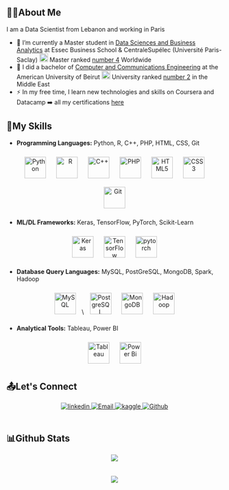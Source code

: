## :woman_technologist:About Me
I am a Data Scientist from Lebanon and working in Paris

- 🌱 I’m currently a Master student in [Data Sciences and Business Analytics](https://www.linkedin.com/school/essec-centralesupelec-master-data-sciences-business-analytics/?originalSubdomain=fr) at Essec Business School & CentraleSupélec (Université Paris-Saclay) <img src="https://gist.githubusercontent.com/armollica/2d03767d66218066680493b1f16cb21f/raw/b997d659e38095891d4dce2f0b16690d309bf004/platinum-3.png" width="20"> Master ranked [number 4](https://www.topuniversities.com/university-rankings/business-masters-rankings/business-analytics/2023) Worldwide
- 📜 I did a bachelor of [Computer and Communications Engineering](https://www.aub.edu.lb/msfea/ece/CCE-BE/Pages/default.aspx) at the American University of Beirut <img src="https://gist.githubusercontent.com/armollica/2d03767d66218066680493b1f16cb21f/raw/b997d659e38095891d4dce2f0b16690d309bf004/platinum-3.png" width="20"> University ranked [number 2](https://www.topuniversities.com/university-rankings-articles/arab-region-university-rankings/top-universities-arab-region-2021) in the Middle East
- :zap: In my free time, I learn new technologies and skills on Coursera and Datacamp :arrow_right: all my certifications [here](https://www.linkedin.com/in/yasminahobeika/details/certifications/)

## :open_file_folder:My Skills
- **Programming Languages:** Python, R, C++, PHP, HTML, CSS, Git
<div align="center">
<img style="margin: 10px" src="https://profilinator.rishav.dev/skills-assets/python-original.svg" alt="Python" height="50" />
<img style="margin: 10px" src="https://profilinator.rishav.dev/skills-assets/r.svg" alt="R" height="50" /> 
<img style="margin: 10px" src="https://profilinator.rishav.dev/skills-assets/cplusplus-original.svg" alt="C++" height="50" />
<img style="margin: 10px" src="https://profilinator.rishav.dev/skills-assets/php-original.svg" alt="PHP" height="50" /> 
<img style="margin: 10px" src="https://profilinator.rishav.dev/skills-assets/html5-original-wordmark.svg" alt="HTML5" height="50" />
<img style="margin: 10px" src="https://profilinator.rishav.dev/skills-assets/css3-original-wordmark.svg" alt="CSS3" height="50" />
<img style="margin: 10px" src="https://profilinator.rishav.dev/skills-assets/git-scm-icon.svg" alt="Git" height="50" />
</div>

- **ML/DL Frameworks:** Keras, TensorFlow, PyTorch, Scikit-Learn
<div align="center">
<img style="margin: 10px" src="https://profilinator.rishav.dev/skills-assets/keras.png" alt="Keras" height="50" />
<img style="margin: 10px" src="https://profilinator.rishav.dev/skills-assets/tensorflow-icon.svg" alt="TensorFlow" height="50" />
<img style="margin: 10px" src="https://profilinator.rishav.dev/skills-assets/pytorch-icon.svg" alt="pytorch" height="50" />
</div>

- **Database Query Languages:** MySQL, PostGreSQL, MongoDB, Spark, Hadoop
<div align="center">
<img style="margin: 10px" src="https://profilinator.rishav.dev/skills-assets/mysql-original-wordmark.svg" alt="MySQL" height="50" /> \
<img style="margin: 10px" src="https://profilinator.rishav.dev/skills-assets/postgresql-original-wordmark.svg" alt="PostgreSQL" height="50" />
<img style="margin: 10px" src="https://profilinator.rishav.dev/skills-assets/mongodb-original-wordmark.svg" alt="MongoDB" height="50" /> 
<img style="margin: 10px" src="https://profilinator.rishav.dev/skills-assets/apache_hadoop-icon.svg" alt="Hadoop" height="50" />
</div>

- **Analytical Tools:** Tableau, Power BI
<div align="center">
<img style="margin: 10px" src="https://profilinator.rishav.dev/skills-assets/tableau.svg" alt="Tableau" height="50" />
<img style="margin: 10px" src="https://profilinator.rishav.dev/skills-assets/powerbi.png" alt="Power Bi" height="50" />
</div>

## :outbox_tray:Let's Connect
<div align="center">
  <a href="https://linkedin.com/in/yasminahobeika" target="_blank">
<img src=https://img.shields.io/badge/linkedin-%231E77B5.svg?&style=for-the-badge&logo=linkedin&logoColor=white alt=linkedin style="margin-bottom: 5px;" />
</a>
  <a href="mailto:yasminahobeika@hotmail.com" target="_blank">
    <img alt="Email" src="https://img.shields.io/static/v1?label=Mail&message=yasminahobeika@hotmail.com&style=for-the-badge&color=red&logo=gmail&cacheSeconds=3600&link=mailto:yasminahobeika@hotmail.com" />
  </a>
 <a href="https://www.kaggle.com/yasminahobeika" target="_blank">
<img src=https://img.shields.io/badge/kaggle-%2344BAE8.svg?&style=for-the-badge&logo=kaggle&logoColor=white alt=kaggle style="margin-bottom: 5px;" />
</a>  
  <a href="https://github.com/yasminahobeika" target="_blank">
    <img alt="Github" src="https://img.shields.io/static/v1?label=GitHub&message=yasminahobeika&style=for-the-badge&color=black&logo=github&cacheSeconds=3600&link=https://github.com/yasminahobeika" />
  </a>
</div>

<br/>  


## :bar_chart:Github Stats  
<div align="center"><img src="https://github-readme-stats.vercel.app/api?username=yasminahobeika&show_icons=true&count_private=true&hide_border=true" align="center" /></div>  

<br/>  

</td></tr></table>  

[//]: <> (## Github Stats)  
[//]: <> (<div align="center"><img src="https://github-readme-stats.vercel.app/api?username=yasminahobeika&show_icons=true&count_private=true&hide_border=true" align="center" /></div>)  

<br/>  
<div align="center">
<img src="https://komarev.com/ghpvc/?username=yasminahobeika&&style=flat-square" align="center" />
</div>  
<br/>  


<!--
**yasminahobeika/yasminahobeika** is a ✨ _special_ ✨ repository because its `README.md` (this file) appears on your GitHub profile.

Here are some ideas to get you started:

- 🔭 I’m currently working on ...
- 🌱 I’m currently learning ...
- 👯 I’m looking to collaborate on ...
- 🤔 I’m looking for help with ...
- 💬 Ask me about ...
- 📫 How to reach me: ...
- 😄 Pronouns: ...
- ⚡ Fun fact: ...
-->
